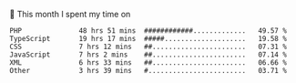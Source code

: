 📅 This month I spent my time on

<!--START_SECTION:waka-->

```text
PHP              48 hrs 51 mins  ############.............   49.57 %
TypeScript       19 hrs 17 mins  #####....................   19.58 %
CSS              7 hrs 12 mins   ##.......................   07.31 %
JavaScript       7 hrs 2 mins    ##.......................   07.14 %
XML              6 hrs 33 mins   ##.......................   06.66 %
Other            3 hrs 39 mins   #........................   03.71 %
```

<!--END_SECTION:waka-->
